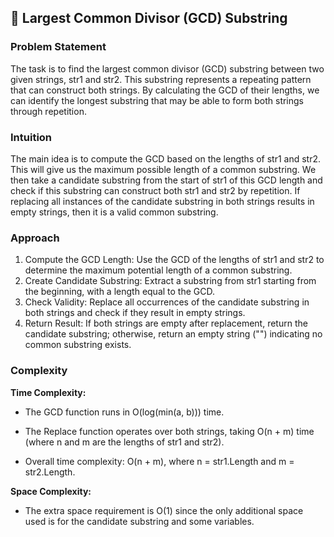 ## 📜 Largest Common Divisor (GCD) Substring

### Problem Statement

The task is to find the largest common divisor (GCD) substring between two given strings, str1 and str2. This substring
represents a repeating pattern that can construct both strings. By calculating the GCD of their lengths, we can identify
the longest substring that may be able to form both strings through repetition.

### Intuition

The main idea is to compute the GCD based on the lengths of str1 and str2. This will give us the maximum possible length
of a common substring. We then take a candidate substring from the start of str1 of this GCD length and check if this
substring can construct both str1 and str2 by repetition. If replacing all instances of the candidate substring in both
strings results in empty strings, then it is a valid common substring.

### Approach

1. Compute the GCD Length:
   Use the GCD of the lengths of str1 and str2 to determine the maximum potential length of a common substring.
2. Create Candidate Substring:
   Extract a substring from str1 starting from the beginning, with a length equal to the GCD.
3. Check Validity:
   Replace all occurrences of the candidate substring in both strings and check if they result in empty strings.
4. Return Result:
   If both strings are empty after replacement, return the candidate substring; otherwise, return an empty string ("")
   indicating no common substring exists.

### Complexity

**Time Complexity:**

- The GCD function runs in O(log(min(a, b))) time.

- The Replace function operates over both strings, taking O(n + m) time (where n and m are the lengths of str1 and
  str2).
- Overall time complexity: O(n + m), where n = str1.Length and m = str2.Length.

**Space Complexity:**

- The extra space requirement is O(1) since the only additional space used is for the candidate substring and some
  variables.
